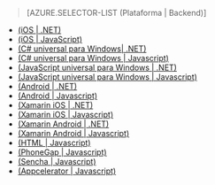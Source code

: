 ﻿> [AZURE.SELECTOR-LIST (Plataforma | Backend)]
- [(iOS | .NET)](/documentation/articles/mobile-services-dotnet-backend-ios-get-started/)
- [(iOS | JavaScript)](/documentation/articles/mobile-services-ios-get-started/)
- [(C# universal para Windows| .NET)](/documentation/articles/mobile-services-dotnet-backend-windows-store-dotnet-get-started/)
- [(C# universal para Windows | Javascript)](/documentation/articles/mobile-services-javascript-backend-windows-store-dotnet-get-started/)
- [(JavaScript universal para Windows | .NET)](/documentation/articles/mobile-services-dotnet-backend-windows-store-javascript-get-started/)
- [(JavaScript universal para Windows | Javascript)](/documentation/articles/mobile-services-javascript-backend-windows-store-javascript-get-started/)
- [(Android | .NET)](/documentation/articles/mobile-services-dotnet-backend-android-get-started-EC/)
- [(Android | Javascript)](/documentation/articles/mobile-services-android-get-started-EC/)
- [(Xamarin iOS | .NET)](/documentation/articles/mobile-services-dotnet-backend-xamarin-ios-get-started/)
- [(Xamarin iOS | Javascript)](/documentation/articles/partner-xamarin-mobile-services-ios-get-started/)
- [(Xamarin Android | .NET)](/documentation/articles/mobile-services-dotnet-backend-xamarin-android-get-started/)
- [(Xamarin Android | Javascript)](/documentation/articles/partner-xamarin-mobile-services-android-get-started/)
- [(HTML | Javascript)](/documentation/articles/mobile-services-html-get-started/)
- [(PhoneGap | Javascript)](/documentation/articles/mobile-services-javascript-backend-phonegap-get-started/)
- [(Sencha | Javascript)](/documentation/articles/partner-sencha-mobile-services-get-started/)
- [(Appcelerator | Javascript)](/documentation/articles/partner-appcelerator-mobile-services-javascript-backend-appcelerator-get-started/)

<!--HONumber=47-->
